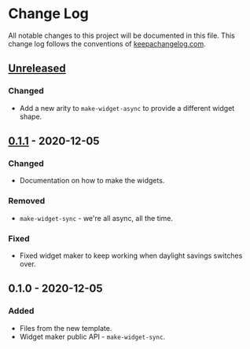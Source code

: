 # Change Log
All notable changes to this project will be documented in this file. This change log follows the conventions of [keepachangelog.com](http://keepachangelog.com/).

## [Unreleased]
### Changed
- Add a new arity to `make-widget-async` to provide a different widget shape.

## [0.1.1] - 2020-12-05
### Changed
- Documentation on how to make the widgets.

### Removed
- `make-widget-sync` - we're all async, all the time.

### Fixed
- Fixed widget maker to keep working when daylight savings switches over.

## 0.1.0 - 2020-12-05
### Added
- Files from the new template.
- Widget maker public API - `make-widget-sync`.

[Unreleased]: https://github.com/your-name/aoc5/compare/0.1.1...HEAD
[0.1.1]: https://github.com/your-name/aoc5/compare/0.1.0...0.1.1
